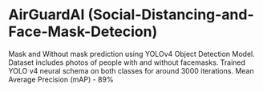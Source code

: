# AirGuardAI (Social-Distancing-and-Face-Mask-Detecion)
Mask and Without mask prediction using YOLOv4 Object Detection Model.
Dataset includes photos of people with and without facemasks.
Trained YOLO v4 neural schema on both classes for around 3000 iterations.
Mean Average Precision (mAP)  - 89%
